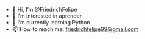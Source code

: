 - 👋 Hi, I’m @FriedrichFelipe
- 👀 I’m interested in  aprender
- 🌱 I’m currently learning  Python
- 📫 How to reach me: friedrichfelipe99@gmail.com
